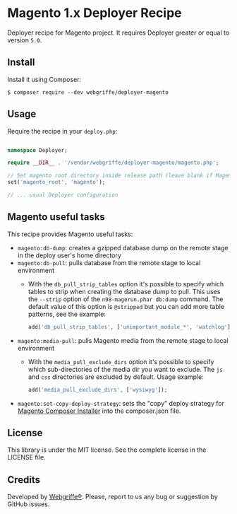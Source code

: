 Magento 1.x Deployer Recipe
===========================

Deployer recipe for Magento project. It requires Deployer greater or equal to version `5.0`.

Install
-------

Install it using Composer:

	$ composer require --dev webgriffe/deployer-magento
	
Usage
-----

Require the recipe in your `deploy.php`:

```php

namespace Deployer;

require __DIR__ . '/vendor/webgriffe/deployer-magento/magento.php';

// Set magento root directory inside release path (leave blank if Magento is in the root of the release path)
set('magento_root', 'magento');

// ... usual Deployer configuration
```

Magento useful tasks
--------------------

This recipe provides Magento useful tasks:

* `magento:db-dump`: creates a gzipped database dump on the remote stage in the deploy user's home directory
* `magento:db-pull`: pulls database from the remote stage to local environment
  * With the `db_pull_strip_tables` option it's possible to specify which tables to strip when creating the database dump to pull. This uses the `--strip` option of the `n98-magerun.phar db:dump` command. The default value of this option is `@stripped` but you can add more table patterns, see the example:
  
    ```php
    add('db_pull_strip_tables', ['unimportant_module_*', 'watchlog']);
    ```
* `magento:media-pull`: pulls Magento media from the remote stage to local environment
  * With the `media_pull_exclude_dirs` option it's possible to specify which sub-directories of the media dir you want to exclude. The `js` and `css` directories are excluded by default. Usage example:

    ```php
    add('media_pull_exclude_dirs', ['wysiwyg']);
    ```
* `magento:set-copy-deploy-strategy`: sets the "copy" deploy strategy for [Magento Composer Installer](https://github.com/Cotya/magento-composer-installer) into the composer.json file.

License
-------

This library is under the MIT license. See the complete license in the LICENSE file.

Credits
-------

Developed by [Webgriffe®](http://www.webgriffe.com/). Please, report to us any bug or suggestion by GitHub issues.
